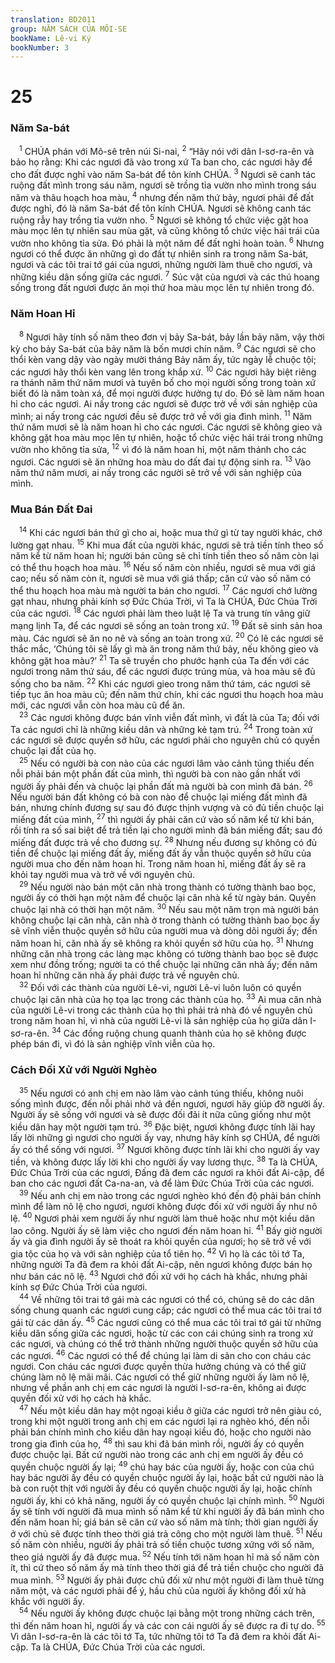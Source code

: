 ```yaml
---
translation: BD2011
group: NĂM SÁCH CỦA MÔI-SE
bookName: Lê-vi Ký 
bookNumber: 3
---
```


<div class="title"><h1>25</h1><h3>Năm Sa-bát</h3></div>
<span class="verse le_25_1"> <sup>1</sup> CHÚA phán với Mô-sê trên núi Si-nai, </span>
<span class="verse le_25_2"><sup>2</sup> “Hãy nói với dân I-sơ-ra-ên và bảo họ rằng: Khi các ngươi đã vào trong xứ Ta ban cho, các ngươi hãy để cho đất được nghỉ vào năm Sa-bát để tôn kính CHÚA. </span>
<span class="verse le_25_3"><sup>3</sup> Ngươi sẽ canh tác ruộng đất mình trong sáu năm, ngươi sẽ trồng tỉa vườn nho mình trong sáu năm và thâu hoạch hoa màu, </span>
<span class="verse le_25_4"><sup>4</sup> nhưng đến năm thứ bảy, ngươi phải để đất được nghỉ, đó là năm Sa-bát để tôn kính CHÚA. Ngươi sẽ không canh tác ruộng rẫy hay trồng tỉa vườn nho. </span>
<span class="verse le_25_5"><sup>5</sup> Ngươi sẽ không tổ chức việc gặt hoa màu mọc lên tự nhiên sau mùa gặt, và cũng không tổ chức việc hái trái của vườn nho không tỉa sửa. Ðó phải là một năm để đất nghỉ hoàn toàn. </span>
<span class="verse le_25_6"><sup>6</sup> Nhưng ngươi có thể được ăn những gì do đất tự nhiên sinh ra trong năm Sa-bát, ngươi và các tôi trai tớ gái của ngươi, những người làm thuê cho ngươi, và những kiều dân sống giữa các ngươi. </span>
<span class="verse le_25_7"><sup>7</sup> Súc vật của ngươi và các thú hoang sống trong đất ngươi được ăn mọi thứ hoa màu mọc lên tự nhiên trong đó.<br/></span>
<div class="title"><h3>Năm Hoan Hỉ</h3></div>
<span class="verse le_25_8"> <sup>8</sup> Ngươi hãy tính số năm theo đơn vị bảy Sa-bát, bảy lần bảy năm, vậy thời kỳ cho bảy Sa-bát của bảy năm là bốn mươi chín năm. </span>
<span class="verse le_25_9"><sup>9</sup> Các ngươi sẽ cho thổi kèn vang dậy vào ngày mười tháng Bảy năm ấy, tức ngày lễ chuộc tội; các ngươi hãy thổi kèn vang lên trong khắp xứ. </span>
<span class="verse le_25_10"><sup>10</sup> Các ngươi hãy biệt riêng ra thánh năm thứ năm mươi và tuyên bố cho mọi người sống trong toàn xứ biết đó là năm toàn xá, để mọi người được hưởng tự do. Ðó sẽ làm năm hoan hỉ cho các ngươi. Ai nấy trong các ngươi sẽ được trở về với sản nghiệp của mình; ai nấy trong các ngươi đều sẽ được trở về với gia đình mình. </span>
<span class="verse le_25_11"><sup>11</sup> Năm thứ năm mươi sẽ là năm hoan hỉ cho các ngươi. Các ngươi sẽ không gieo và không gặt hoa màu mọc lên tự nhiên, hoặc tổ chức việc hái trái trong những vườn nho không tỉa sửa, </span>
<span class="verse le_25_12"><sup>12</sup> vì đó là năm hoan hỉ, một năm thánh cho các ngươi. Các ngươi sẽ ăn những hoa màu do đất đai tự động sinh ra. </span>
<span class="verse le_25_13"><sup>13</sup> Vào năm thứ năm mươi, ai nấy trong các người sẽ trở về với sản nghiệp của mình.<br/></span>
<div class="title"><h3>Mua Bán Ðất Ðai</h3></div>
<span class="verse le_25_14"> <sup>14</sup> Khi các ngươi bán thứ gì cho ai, hoặc mua thứ gì từ tay người khác, chớ lường gạt nhau. </span>
<span class="verse le_25_15"><sup>15</sup> Khi mua đất của người khác, ngươi sẽ trả tiền tính theo số năm kể từ năm hoan hỉ; người bán cũng sẽ chỉ tính tiền theo số năm còn lại có thể thu hoạch hoa màu. </span>
<span class="verse le_25_16"><sup>16</sup> Nếu số năm còn nhiều, ngươi sẽ mua với giá cao; nếu số năm còn ít, ngươi sẽ mua với giá thấp; căn cứ vào số năm có thể thu hoạch hoa màu mà người ta bán cho ngươi. </span>
<span class="verse le_25_17"><sup>17</sup> Các ngươi chớ lường gạt nhau, nhưng phải kính sợ Ðức Chúa Trời, vì Ta là CHÚA, Ðức Chúa Trời của các ngươi. </span>
<span class="verse le_25_18"><sup>18</sup> Các ngươi phải làm theo luật lệ Ta và trung tín vâng giữ mạng lịnh Ta, để các ngươi sẽ sống an toàn trong xứ. </span>
<span class="verse le_25_19"><sup>19</sup> Ðất sẽ sinh sản hoa màu. Các ngươi sẽ ăn no nê và sống an toàn trong xứ. </span>
<span class="verse le_25_20"><sup>20</sup> Có lẽ các ngươi sẽ thắc mắc, ‘Chúng tôi sẽ lấy gì mà ăn trong năm thứ bảy, nếu không gieo và không gặt hoa màu?’ </span>
<span class="verse le_25_21"><sup>21</sup> Ta sẽ truyền cho phước hạnh của Ta đến với các ngươi trong năm thứ sáu, để các ngươi được trúng mùa, và hoa màu sẽ đủ sống cho ba năm. </span>
<span class="verse le_25_22"><sup>22</sup> Khi các ngươi gieo trong năm thứ tám, các ngươi sẽ tiếp tục ăn hoa màu cũ; đến năm thứ chín, khi các ngươi thu hoạch hoa màu mới, các ngươi vẫn còn hoa màu cũ để ăn.<br/></span>
<span class="verse le_25_23"> <sup>23</sup> Các ngươi không được bán vĩnh viễn đất mình, vì đất là của Ta; đối với Ta các ngươi chỉ là những kiều dân và những kẻ tạm trú. </span>
<span class="verse le_25_24"><sup>24</sup> Trong toàn xứ các ngươi sẽ được quyền sở hữu, các ngươi phải cho nguyên chủ có quyền chuộc lại đất của họ.<br/></span>
<span class="verse le_25_25"> <sup>25</sup> Nếu có người bà con nào của các ngươi lâm vào cảnh túng thiếu đến nỗi phải bán một phần đất của mình, thì người bà con nào gần nhất với người ấy phải đến và chuộc lại phần đất mà người bà con mình đã bán. </span>
<span class="verse le_25_26"><sup>26</sup> Nếu người bán đất không có bà con nào để chuộc lại miếng đất mình đã bán, nhưng chính đương sự sau đó được thịnh vượng và có đủ tiền chuộc lại miếng đất của mình, </span>
<span class="verse le_25_27"><sup>27</sup> thì người ấy phải căn cứ vào số năm kể từ khi bán, rồi tính ra số sai biệt để trả tiền lại cho người mình đã bán miếng đất; sau đó miếng đất được trả về cho đương sự. </span>
<span class="verse le_25_28"><sup>28</sup> Nhưng nếu đương sự không có đủ tiền để chuộc lại miếng đất ấy, miếng đất ấy vẫn thuộc quyền sở hữu của người mua cho đến năm hoan hỉ. Trong năm hoan hỉ, miếng đất ấy sẽ ra khỏi tay người mua và trở về với nguyên chủ.<br/></span>
<span class="verse le_25_29"> <sup>29</sup> Nếu người nào bán một căn nhà trong thành có tường thành bao bọc, người ấy có thời hạn một năm để chuộc lại căn nhà kể từ ngày bán. Quyền chuộc lại nhà có thời hạn một năm. </span>
<span class="verse le_25_30"><sup>30</sup> Nếu sau một năm trọn mà người bán không chuộc lại căn nhà, căn nhà ở trong thành có tường thành bao bọc ấy sẽ vĩnh viễn thuộc quyền sở hữu của người mua và dòng dõi người ấy; đến năm hoan hỉ, căn nhà ấy sẽ không ra khỏi quyền sở hữu của họ. </span>
<span class="verse le_25_31"><sup>31</sup> Nhưng những căn nhà trong các làng mạc không có tường thành bao bọc sẽ được xem như đồng trống; người ta có thể chuộc lại những căn nhà ấy; đến năm hoan hỉ những căn nhà ấy phải được trả về nguyên chủ.<br/></span>
<span class="verse le_25_32"> <sup>32</sup> Ðối với các thành của người Lê-vi, người Lê-vi luôn luôn có quyền chuộc lại căn nhà của họ tọa lạc trong các thành của họ. </span>
<span class="verse le_25_33"><sup>33</sup> Ai mua căn nhà của người Lê-vi trong các thành của họ thì phải trả nhà đó về nguyên chủ trong năm hoan hỉ, vì nhà của người Lê-vi là sản nghiệp của họ giữa dân I-sơ-ra-ên. </span>
<span class="verse le_25_34"><sup>34</sup> Các đồng ruộng chung quanh thành của họ sẽ không được phép bán đi, vì đó là sản nghiệp vĩnh viễn của họ.<br/></span>
<div class="title"><h3>Cách Ðối Xử với Người Nghèo</h3></div>
<span class="verse le_25_35"> <sup>35</sup> Nếu ngươi có anh chị em nào lâm vào cảnh túng thiếu, không nuôi sống mình được, đến nỗi phải nhờ vả đến ngươi, ngươi hãy giúp đỡ người ấy. Người ấy sẽ sống với ngươi và sẽ được đối đãi ít nữa cũng giống như một kiều dân hay một người tạm trú. </span>
<span class="verse le_25_36"><sup>36</sup> Ðặc biệt, ngươi không được tính lãi hay lấy lời những gì ngươi cho người ấy vay, nhưng hãy kính sợ CHÚA, để người ấy có thể sống với ngươi. </span>
<span class="verse le_25_37"><sup>37</sup> Ngươi không được tính lãi khi cho người ấy vay tiền, và không được lấy lời khi cho người ấy vay lương thực. </span>
<span class="verse le_25_38"><sup>38</sup> Ta là CHÚA, Ðức Chúa Trời của các ngươi, Ðấng đã đem các ngươi ra khỏi đất Ai-cập, để ban cho các ngươi đất Ca-na-an, và để làm Ðức Chúa Trời của các ngươi.<br/></span>
<span class="verse le_25_39"> <sup>39</sup> Nếu anh chị em nào trong các ngươi nghèo khó đến độ phải bán chính mình để làm nô lệ cho ngươi, ngươi không được đối xử với người ấy như nô lệ. </span>
<span class="verse le_25_40"><sup>40</sup> Ngươi phải xem người ấy như người làm thuê hoặc như một kiều dân lao công. Người ấy sẽ làm việc cho ngươi đến năm hoan hỉ. </span>
<span class="verse le_25_41"><sup>41</sup> Bấy giờ người ấy và gia đình người ấy sẽ thoát ra khỏi quyền của ngươi; họ sẽ trở về với gia tộc của họ và với sản nghiệp của tổ tiên họ. </span>
<span class="verse le_25_42"><sup>42</sup> Vì họ là các tôi tớ Ta, những người Ta đã đem ra khỏi đất Ai-cập, nên ngươi không được bán họ như bán các nô lệ. </span>
<span class="verse le_25_43"><sup>43</sup> Ngươi chớ đối xử với họ cách hà khắc, nhưng phải kính sợ Ðức Chúa Trời của ngươi.<br/></span>
<span class="verse le_25_44"> <sup>44</sup> Về những tôi trai tớ gái mà các ngươi có thể có, chúng sẽ do các dân sống chung quanh các ngươi cung cấp; các ngươi có thể mua các tôi trai tớ gái từ các dân ấy. </span>
<span class="verse le_25_45"><sup>45</sup> Các ngươi cũng có thể mua các tôi trai tớ gái từ những kiều dân sống giữa các ngươi, hoặc từ các con cái chúng sinh ra trong xứ các ngươi, và chúng có thể trở thành những người thuộc quyền sở hữu của các ngươi. </span>
<span class="verse le_25_46"><sup>46</sup> Các ngươi có thể để chúng lại làm di sản cho con cháu các ngươi. Con cháu các ngươi được quyền thừa hưởng chúng và có thể giữ chúng làm nô lệ mãi mãi. Các ngươi có thể giữ những người ấy làm nô lệ, nhưng về phần anh chị em các ngươi là người I-sơ-ra-ên, không ai được quyền đối xử với họ cách hà khắc.<br/></span>
<span class="verse le_25_47"> <sup>47</sup> Nếu một kiều dân hay một ngoại kiều ở giữa các ngươi trở nên giàu có, trong khi một người trong anh chị em các ngươi lại ra nghèo khó, đến nỗi phải bán chính mình cho kiều dân hay ngoại kiều đó, hoặc cho người nào trong gia đình của họ, </span>
<span class="verse le_25_48"><sup>48</sup> thì sau khi đã bán mình rồi, người ấy có quyền được chuộc lại. Bất cứ người nào trong các anh chị em người ấy đều có quyền chuộc người ấy lại; </span>
<span class="verse le_25_49"><sup>49</sup> chú hay bác của người ấy, hoặc con của chú hay bác người ấy đều có quyền chuộc người ấy lại, hoặc bất cứ người nào là bà con ruột thịt với người ấy đều có quyền chuộc người ấy lại, hoặc chính người ấy, khi có khả năng, người ấy có quyền chuộc lại chính mình. </span>
<span class="verse le_25_50"><sup>50</sup> Người ấy sẽ tính với người đã mua mình số năm kể từ khi người ấy đã bán mình cho đến năm hoan hỉ; giá bán sẽ căn cứ vào số năm mà tính; thời gian người ấy ở với chủ sẽ được tính theo thời giá trả công cho một người làm thuê. </span>
<span class="verse le_25_51"><sup>51</sup> Nếu số năm còn nhiều, người ấy phải trả số tiền chuộc tương xứng với số năm, theo giá người ấy đã được mua. </span>
<span class="verse le_25_52"><sup>52</sup> Nếu tính tới năm hoan hỉ mà số năm còn ít, thì cứ theo số năm ấy mà tính theo thời giá để trả tiền chuộc cho người đã mua mình. </span>
<span class="verse le_25_53"><sup>53</sup> Người ấy phải được chủ đối xử như một người đi làm thuê từng năm một, và các ngươi phải để ý, hầu chủ của người ấy không đối xử hà khắc với người ấy.<br/></span>
<span class="verse le_25_54"> <sup>54</sup> Nếu người ấy không được chuộc lại bằng một trong những cách trên, thì đến năm hoan hỉ, người ấy và các con cái người ấy sẽ được ra đi tự do. </span>
<span class="verse le_25_55"><sup>55</sup> Vì dân I-sơ-ra-ên là các tôi tớ Ta, tức những tôi tớ Ta đã đem ra khỏi đất Ai-cập. Ta là CHÚA, Ðức Chúa Trời của các ngươi.<br/></span>
